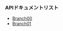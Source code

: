 ### APIドキュメントリスト

- [Branch00](https://github.com/ShoheiMiyata/phyvac/blob/main/APIDocument/pv.Branch00_JP.md)
- [Branch01](https://github.com/ShoheiMiyata/phyvac/blob/main/APIDocument/pv.Branch01_JP.md)
